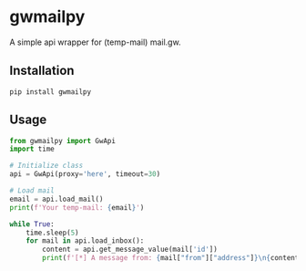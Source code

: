# gwmailpy
A simple api wrapper for (temp-mail) mail.gw.

## Installation

```
pip install gwmailpy
```

## Usage

```py
from gwmailpy import GwApi
import time

# Initialize class
api = GwApi(proxy='here', timeout=30)

# Load mail
email = api.load_mail()
print(f'Your temp-mail: {email}')

while True:
    time.sleep(5)
    for mail in api.load_inbox():
        content = api.get_message_value(mail['id'])
        print(f'[*] A message from: {mail["from"]["address"]}\n{content}')
````
